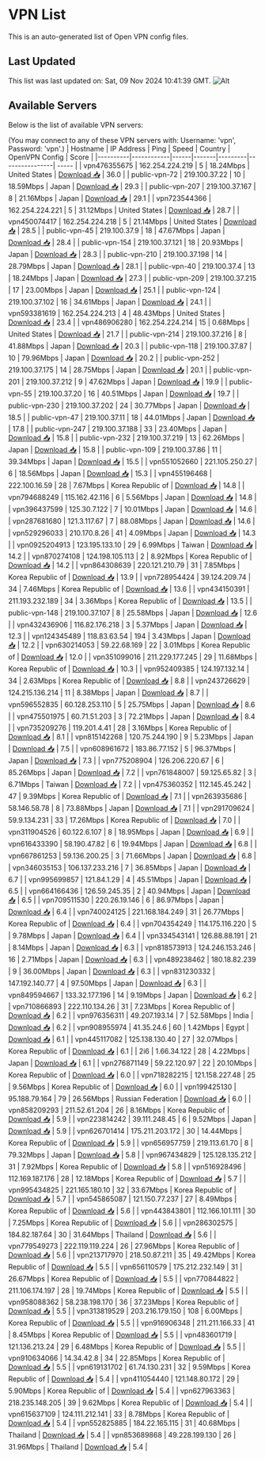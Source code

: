 # VPN List

This is an auto-generated list of Open VPN config files.

## Last Updated

This list was last updated on: Sat, 09 Nov 2024 10:41:39 GMT.
![Alt](https://repobeats.axiom.co/api/embed/186b98318ef1479477931607c1ad7d823f12451f.svg "Repobeats analytics image")

## Available Servers

Below is the list of available VPN servers:

(You may connect to any of these VPN servers with: Username: 'vpn', Password: 'vpn'.)
| Hostname | IP Address | Ping | Speed | Country | OpenVPN Config | Score |
|----------|------------|------|-------|---------|----------------| ----- |
| vpn476355675 | 162.254.224.219 | 5 | 18.24Mbps | United States | [Download 📥](./configs/server_0_US.ovpn) | 36.0 |
| public-vpn-72 | 219.100.37.22 | 10 | 18.59Mbps | Japan | [Download 📥](./configs/server_1_JP.ovpn) | 29.3 |
| public-vpn-207 | 219.100.37.167 | 8 | 21.16Mbps | Japan | [Download 📥](./configs/server_2_JP.ovpn) | 29.1 |
| vpn723544366 | 162.254.224.221 | 5 | 31.12Mbps | United States | [Download 📥](./configs/server_3_US.ovpn) | 28.7 |
| vpn450074417 | 162.254.224.218 | 5 | 21.14Mbps | United States | [Download 📥](./configs/server_4_US.ovpn) | 28.5 |
| public-vpn-45 | 219.100.37.9 | 18 | 47.67Mbps | Japan | [Download 📥](./configs/server_5_JP.ovpn) | 28.4 |
| public-vpn-154 | 219.100.37.121 | 18 | 20.93Mbps | Japan | [Download 📥](./configs/server_6_JP.ovpn) | 28.3 |
| public-vpn-210 | 219.100.37.198 | 14 | 28.79Mbps | Japan | [Download 📥](./configs/server_7_JP.ovpn) | 28.1 |
| public-vpn-40 | 219.100.37.4 | 13 | 18.24Mbps | Japan | [Download 📥](./configs/server_8_JP.ovpn) | 27.3 |
| public-vpn-209 | 219.100.37.215 | 17 | 23.00Mbps | Japan | [Download 📥](./configs/server_9_JP.ovpn) | 25.1 |
| public-vpn-124 | 219.100.37.102 | 16 | 34.61Mbps | Japan | [Download 📥](./configs/server_10_JP.ovpn) | 24.1 |
| vpn593381619 | 162.254.224.213 | 4 | 48.43Mbps | United States | [Download 📥](./configs/server_11_US.ovpn) | 23.4 |
| vpn486906280 | 162.254.224.214 | 15 | 0.68Mbps | United States | [Download 📥](./configs/server_12_US.ovpn) | 21.7 |
| public-vpn-214 | 219.100.37.216 | 8 | 41.88Mbps | Japan | [Download 📥](./configs/server_13_JP.ovpn) | 20.3 |
| public-vpn-118 | 219.100.37.87 | 10 | 79.96Mbps | Japan | [Download 📥](./configs/server_14_JP.ovpn) | 20.2 |
| public-vpn-252 | 219.100.37.175 | 14 | 28.75Mbps | Japan | [Download 📥](./configs/server_15_JP.ovpn) | 20.1 |
| public-vpn-201 | 219.100.37.212 | 9 | 47.62Mbps | Japan | [Download 📥](./configs/server_16_JP.ovpn) | 19.9 |
| public-vpn-55 | 219.100.37.20 | 16 | 40.51Mbps | Japan | [Download 📥](./configs/server_17_JP.ovpn) | 19.7 |
| public-vpn-230 | 219.100.37.202 | 24 | 30.77Mbps | Japan | [Download 📥](./configs/server_18_JP.ovpn) | 18.5 |
| public-vpn-47 | 219.100.37.11 | 18 | 44.01Mbps | Japan | [Download 📥](./configs/server_19_JP.ovpn) | 17.8 |
| public-vpn-247 | 219.100.37.188 | 33 | 23.40Mbps | Japan | [Download 📥](./configs/server_20_JP.ovpn) | 15.8 |
| public-vpn-232 | 219.100.37.219 | 13 | 62.26Mbps | Japan | [Download 📥](./configs/server_21_JP.ovpn) | 15.8 |
| public-vpn-109 | 219.100.37.86 | 11 | 39.34Mbps | Japan | [Download 📥](./configs/server_22_JP.ovpn) | 15.5 |
| vpn551052660 | 221.105.250.27 | 6 | 18.56Mbps | Japan | [Download 📥](./configs/server_23_JP.ovpn) | 15.3 |
| vpn455196468 | 222.100.16.59 | 28 | 7.67Mbps | Korea Republic of | [Download 📥](./configs/server_24_KR.ovpn) | 14.8 |
| vpn794688249 | 115.162.42.116 | 6 | 5.56Mbps | Japan | [Download 📥](./configs/server_25_JP.ovpn) | 14.8 |
| vpn396437599 | 125.30.7.122 | 7 | 10.01Mbps | Japan | [Download 📥](./configs/server_26_JP.ovpn) | 14.6 |
| vpn287681680 | 121.3.117.67 | 7 | 88.08Mbps | Japan | [Download 📥](./configs/server_27_JP.ovpn) | 14.6 |
| vpn529296033 | 210.170.8.26 | 41 | 4.09Mbps | Japan | [Download 📥](./configs/server_28_JP.ovpn) | 14.3 |
| vpn0925204913 | 123.195.133.10 | 29 | 6.99Mbps | Taiwan | [Download 📥](./configs/server_29_TW.ovpn) | 14.2 |
| vpn870274108 | 124.198.105.113 | 2 | 8.92Mbps | Korea Republic of | [Download 📥](./configs/server_30_KR.ovpn) | 14.2 |
| vpn864308639 | 220.121.210.79 | 31 | 7.85Mbps | Korea Republic of | [Download 📥](./configs/server_31_KR.ovpn) | 13.9 |
| vpn728954424 | 39.124.209.74 | 34 | 7.46Mbps | Korea Republic of | [Download 📥](./configs/server_32_KR.ovpn) | 13.6 |
| vpn434150391 | 211.193.232.189 | 34 | 3.36Mbps | Korea Republic of | [Download 📥](./configs/server_33_KR.ovpn) | 13.5 |
| public-vpn-148 | 219.100.37.107 | 8 | 25.58Mbps | Japan | [Download 📥](./configs/server_34_JP.ovpn) | 12.6 |
| vpn432436906 | 116.82.176.218 | 3 | 5.37Mbps | Japan | [Download 📥](./configs/server_35_JP.ovpn) | 12.3 |
| vpn124345489 | 118.83.63.54 | 194 | 3.43Mbps | Japan | [Download 📥](./configs/server_36_JP.ovpn) | 12.2 |
| vpn630214053 | 59.22.68.169 | 22 | 3.01Mbps | Korea Republic of | [Download 📥](./configs/server_37_KR.ovpn) | 12.0 |
| vpn351099016 | 211.229.177.245 | 29 | 11.68Mbps | Korea Republic of | [Download 📥](./configs/server_38_KR.ovpn) | 10.3 |
| vpn952409385 | 124.197.132.14 | 34 | 2.63Mbps | Korea Republic of | [Download 📥](./configs/server_39_KR.ovpn) | 8.8 |
| vpn243726629 | 124.215.136.214 | 11 | 8.38Mbps | Japan | [Download 📥](./configs/server_40_JP.ovpn) | 8.7 |
| vpn596552835 | 60.128.253.110 | 5 | 25.75Mbps | Japan | [Download 📥](./configs/server_41_JP.ovpn) | 8.6 |
| vpn475501975 | 60.71.51.203 | 3 | 72.21Mbps | Japan | [Download 📥](./configs/server_42_JP.ovpn) | 8.4 |
| vpn735209276 | 119.201.4.41 | 28 | 3.16Mbps | Korea Republic of | [Download 📥](./configs/server_43_KR.ovpn) | 8.1 |
| vpn815142268 | 120.75.244.190 | 9 | 5.23Mbps | Japan | [Download 📥](./configs/server_44_JP.ovpn) | 7.5 |
| vpn608961672 | 183.86.77.152 | 5 | 96.37Mbps | Japan | [Download 📥](./configs/server_45_JP.ovpn) | 7.3 |
| vpn775208904 | 126.206.220.67 | 6 | 85.26Mbps | Japan | [Download 📥](./configs/server_46_JP.ovpn) | 7.2 |
| vpn761848007 | 59.125.65.82 | 3 | 6.71Mbps | Taiwan | [Download 📥](./configs/server_47_TW.ovpn) | 7.2 |
| vpn475360352 | 112.145.45.242 | 47 | 9.39Mbps | Korea Republic of | [Download 📥](./configs/server_48_KR.ovpn) | 7.1 |
| vpn263935686 | 58.146.58.78 | 8 | 73.88Mbps | Japan | [Download 📥](./configs/server_49_JP.ovpn) | 7.1 |
| vpn291709624 | 59.9.134.231 | 33 | 17.26Mbps | Korea Republic of | [Download 📥](./configs/server_50_KR.ovpn) | 7.0 |
| vpn311904526 | 60.122.6.107 | 8 | 18.95Mbps | Japan | [Download 📥](./configs/server_51_JP.ovpn) | 6.9 |
| vpn616433390 | 58.190.47.82 | 6 | 19.94Mbps | Japan | [Download 📥](./configs/server_52_JP.ovpn) | 6.8 |
| vpn667861253 | 59.136.200.25 | 3 | 71.66Mbps | Japan | [Download 📥](./configs/server_53_JP.ovpn) | 6.8 |
| vpn346035153 | 106.137.233.216 | 7 | 36.85Mbps | Japan | [Download 📥](./configs/server_54_JP.ovpn) | 6.7 |
| vpn995699857 | 121.84.1.29 | 4 | 45.51Mbps | Japan | [Download 📥](./configs/server_55_JP.ovpn) | 6.5 |
| vpn664166436 | 126.59.245.35 | 2 | 40.94Mbps | Japan | [Download 📥](./configs/server_56_JP.ovpn) | 6.5 |
| vpn709511530 | 220.26.19.146 | 6 | 86.97Mbps | Japan | [Download 📥](./configs/server_57_JP.ovpn) | 6.4 |
| vpn740024125 | 221.168.184.249 | 31 | 26.77Mbps | Korea Republic of | [Download 📥](./configs/server_58_KR.ovpn) | 6.4 |
| vpn704354249 | 114.175.116.220 | 5 | 9.78Mbps | Japan | [Download 📥](./configs/server_59_JP.ovpn) | 6.4 |
| vpn334543141 | 126.88.88.191 | 21 | 8.14Mbps | Japan | [Download 📥](./configs/server_60_JP.ovpn) | 6.3 |
| vpn818573913 | 124.246.153.246 | 16 | 2.71Mbps | Japan | [Download 📥](./configs/server_61_JP.ovpn) | 6.3 |
| vpn489238462 | 180.18.82.239 | 9 | 36.00Mbps | Japan | [Download 📥](./configs/server_62_JP.ovpn) | 6.3 |
| vpn831230332 | 147.192.140.77 | 4 | 97.50Mbps | Japan | [Download 📥](./configs/server_63_JP.ovpn) | 6.3 |
| vpn849594667 | 133.32.177.196 | 14 | 9.19Mbps | Japan | [Download 📥](./configs/server_64_JP.ovpn) | 6.2 |
| vpn710866893 | 222.110.134.26 | 31 | 7.23Mbps | Korea Republic of | [Download 📥](./configs/server_65_KR.ovpn) | 6.2 |
| vpn976356311 | 49.207.193.14 | 7 | 52.58Mbps | India | [Download 📥](./configs/server_66_IN.ovpn) | 6.2 |
| vpn908955974 | 41.35.24.6 | 60 | 1.42Mbps | Egypt | [Download 📥](./configs/server_67_EG.ovpn) | 6.1 |
| vpn445117082 | 125.138.130.40 | 27 | 32.07Mbps | Korea Republic of | [Download 📥](./configs/server_68_KR.ovpn) | 6.1 |
| 2i6 | 1.66.34.122 | 28 | 4.22Mbps | Japan | [Download 📥](./configs/server_69_JP.ovpn) | 6.1 |
| vpn276871149 | 59.22.120.97 | 22 | 20.10Mbps | Korea Republic of | [Download 📥](./configs/server_70_KR.ovpn) | 6.0 |
| vpn718282215 | 121.158.227.48 | 25 | 9.56Mbps | Korea Republic of | [Download 📥](./configs/server_71_KR.ovpn) | 6.0 |
| vpn199425130 | 95.188.79.164 | 79 | 26.56Mbps | Russian Federation | [Download 📥](./configs/server_72_RU.ovpn) | 6.0 |
| vpn858209293 | 211.52.61.204 | 26 | 8.16Mbps | Korea Republic of | [Download 📥](./configs/server_73_KR.ovpn) | 5.9 |
| vpn223814242 | 39.111.248.45 | 6 | 9.52Mbps | Japan | [Download 📥](./configs/server_74_JP.ovpn) | 5.9 |
| vpn626701414 | 175.211.203.172 | 30 | 14.44Mbps | Korea Republic of | [Download 📥](./configs/server_75_KR.ovpn) | 5.9 |
| vpn656957759 | 219.113.61.70 | 8 | 79.32Mbps | Japan | [Download 📥](./configs/server_76_JP.ovpn) | 5.8 |
| vpn967434829 | 125.128.135.212 | 31 | 7.92Mbps | Korea Republic of | [Download 📥](./configs/server_77_KR.ovpn) | 5.8 |
| vpn516928496 | 112.169.187.176 | 28 | 12.18Mbps | Korea Republic of | [Download 📥](./configs/server_78_KR.ovpn) | 5.7 |
| vpn995434825 | 221.165.180.10 | 32 | 33.67Mbps | Korea Republic of | [Download 📥](./configs/server_79_KR.ovpn) | 5.7 |
| vpn545865087 | 121.150.77.237 | 27 | 8.49Mbps | Korea Republic of | [Download 📥](./configs/server_80_KR.ovpn) | 5.6 |
| vpn443843801 | 112.166.101.111 | 30 | 7.25Mbps | Korea Republic of | [Download 📥](./configs/server_81_KR.ovpn) | 5.6 |
| vpn286302575 | 184.82.187.64 | 30 | 31.64Mbps | Thailand | [Download 📥](./configs/server_82_TH.ovpn) | 5.6 |
| vpn779549273 | 222.119.119.224 | 26 | 27.96Mbps | Korea Republic of | [Download 📥](./configs/server_83_KR.ovpn) | 5.6 |
| vpn213717970 | 218.50.87.211 | 35 | 49.42Mbps | Korea Republic of | [Download 📥](./configs/server_84_KR.ovpn) | 5.5 |
| vpn656110579 | 175.212.232.149 | 31 | 26.67Mbps | Korea Republic of | [Download 📥](./configs/server_85_KR.ovpn) | 5.5 |
| vpn770844822 | 211.106.174.197 | 28 | 19.74Mbps | Korea Republic of | [Download 📥](./configs/server_86_KR.ovpn) | 5.5 |
| vpn958088362 | 58.238.198.170 | 36 | 37.23Mbps | Korea Republic of | [Download 📥](./configs/server_87_KR.ovpn) | 5.5 |
| vpn313819529 | 203.216.179.150 | 108 | 6.00Mbps | Korea Republic of | [Download 📥](./configs/server_88_KR.ovpn) | 5.5 |
| vpn916906348 | 211.211.166.33 | 41 | 8.45Mbps | Korea Republic of | [Download 📥](./configs/server_89_KR.ovpn) | 5.5 |
| vpn483601719 | 121.136.213.24 | 29 | 6.48Mbps | Korea Republic of | [Download 📥](./configs/server_90_KR.ovpn) | 5.5 |
| vpn910634066 | 14.34.42.8 | 34 | 22.85Mbps | Korea Republic of | [Download 📥](./configs/server_91_KR.ovpn) | 5.5 |
| vpn619131702 | 61.74.130.231 | 32 | 9.59Mbps | Korea Republic of | [Download 📥](./configs/server_92_KR.ovpn) | 5.4 |
| vpn411054440 | 121.148.80.172 | 29 | 5.90Mbps | Korea Republic of | [Download 📥](./configs/server_93_KR.ovpn) | 5.4 |
| vpn627963363 | 218.235.148.205 | 39 | 9.62Mbps | Korea Republic of | [Download 📥](./configs/server_94_KR.ovpn) | 5.4 |
| vpn615637109 | 124.111.212.141 | 33 | 8.78Mbps | Korea Republic of | [Download 📥](./configs/server_95_KR.ovpn) | 5.4 |
| vpn552825885 | 184.22.165.115 | 31 | 40.68Mbps | Thailand | [Download 📥](./configs/server_96_TH.ovpn) | 5.4 |
| vpn853689868 | 49.228.199.130 | 26 | 31.96Mbps | Thailand | [Download 📥](./configs/server_97_TH.ovpn) | 5.4 |
